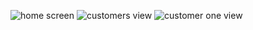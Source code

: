 ![home screen](https://raw.githubusercontent.com/flymio/restapi-front/master/restapi-front/screenshots/home.png)
![customers view](https://raw.githubusercontent.com/flymio/restapi-front/master/restapi-front/screenshots/customers.png)
![customer one view](https://raw.githubusercontent.com/flymio/restapi-front/master/restapi-front/screenshots/customer_one_view.png)
